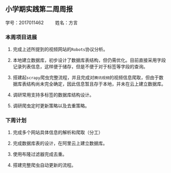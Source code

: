 ## 小学期实践第二周周报

学号：2017011462 &emsp;&emsp; 姓名：方言

<!-- 
### 任务分析
* 根据Robots协议确定抓取范围：
  
  初步选择`Hotstar/Netflix/Hulu/腾讯/优酷/爱奇艺`等视频网站，分析其`robots.txt`协议文件

* 设计数据库表结构：

  选定关系型数据库`mysql`，在本地建立完毕。初步确定需要抓取的信息为：`标题，类型，标签（列表），演员（列表），导演（列表），语言，地区，时间`

* 编写爬虫代码：

  选定`scrapy`爬虫框架，针对各个平台的视频信息做不同的解析处理，提取出需要的字段信息。 -->

### 本周项目进展

1. 完成上述所提到的视频网站的`Robots`协议分析。

2. 本地建立数据库，初步设计了数据库表结构，但仍需优化。目前直接采用字段记录列表信息，这样便于储存，但是不便于对于标签等字段的查询。

3. 搭建起`scrapy`爬虫完整流程，并且完成对`腾讯视频`的视频信息爬取，但由于数据库表结构尚未完全确定，因此信息暂且存于本地，并未在云上建立数据库。

4. 调研常用支持多标签的数据库结构设计。

5. 调研爬虫定时更新策略以及去重策略。

### 下周计划

1. 完成多个网站具体信息的解析和爬取（分工）

2. 完成数据库表的设计，在阿里云上建立数据库。

3. 使用布隆过滤器完成去重。

4. 搭建完整爬虫自动更新的流程。
